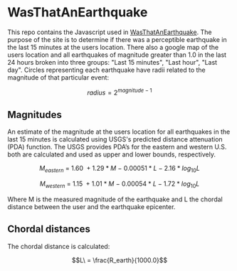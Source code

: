 # WasThatAnEarthquake

This repo contains the Javascript used in [WasThatAnEarthquake](https://wasthatanearthquake.net).  The purpose of the site is to determine if there was a perceptible earthquake in the last 15 minutes at the users location. There also a google map of the users location and all earthquakes of magnitude greater than 1.0 in the last 24 hours broken into three groups: "Last 15 minutes", "Last hour", "Last day".  Circles representing each earthquake have radii related to the magnitude of that particular event:

$$radius = 2^{magnitude-1}$$

## Magnitudes

An estimate of the magnitude at the users location for all earthquakes in the last 15 minutes is calculated using USGS's predicted distance attenuation (PDA) function.  The USGS provides PDA’s for the eastern and western U.S. both are calculated and used as upper and lower bounds, respectively.  

$$M_{eastern}\ =\ 1.60\ +1.29*M\ -\ 0.00051*L - 2.16*log_{10}L$$

$$M_{western}\ =\ 1.15\ +1.01*M\ -\ 0.00054*L - 1.72*log_{10}L$$

Where M is the measured magnitude of the earthquake and L the chordal distance between the user and the earthquake epicenter.  

## Chordal distances

The chordal distance is calculated:

$$L\ = \frac{R_earth}{1000.0}$$